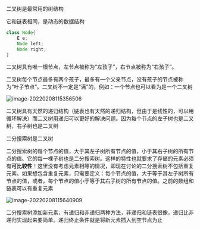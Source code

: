 二叉树是最常用的树结构

它和链表相同，是动态的数据结构

```java
class Node{
	E e;
    Node left;
    Node right;
}
```

二叉树具有唯一根节点，左节点被称为“左孩子”，右节点被称为“右孩子”。

二叉树每个节点最多有两个孩子，最多有一个父亲节点，没有孩子的节点被称为“叶子节点”。二叉树不一定是“满”的，例如：一个节点也可以看为是一个二叉树

![image-20220208115356506](https://jswanyu-1309100582.cos.ap-shanghai.myqcloud.com/picgo/%E6%95%B0%E6%8D%AE%E7%BB%93%E6%9E%84-%E4%BA%8C%E5%8F%89%E6%A0%91.png)

二叉树具有天然的递归结构（链表也有天然的递归结构，但由于是线性的，可以用循环解决）而二叉树用递归可以更好的解决问题。因为每个节点的左子树也是二叉树，右子树也是二叉树





二分搜索树是二叉树

二分搜索树的每个节点的值，大于其左子树所有节点的值，小于其右子树的所有节点的值、它的每一棵子树也是二分搜索树。这样的特性也就要求了存储的元素必须有**可比较性**！这里没有考虑元素相等的情况，即现在讨论的二分搜索树不包括重复元素。如果想包含重复元素，只需要定义：每个节点的值，大于等于其左子树所有节点的值，或者，每个节点的值小于等于其右子树的所有节点的值。之前的数组和链表可以有重复元素

![image-20220208115640909](https://jswanyu-1309100582.cos.ap-shanghai.myqcloud.com/picgo/%E6%95%B0%E6%8D%AE%E7%BB%93%E6%9E%84-%E4%BA%8C%E5%88%86%E6%90%9C%E7%B4%A2%E6%A0%91.png)

二分搜索树添加新元素，有递归和非递归两种方法，非递归和链表很像，递归比非递归实现起来要简单。递归终止条件就是将新元素插入到空节点为止















